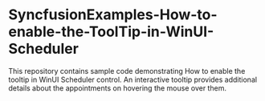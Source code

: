 # SyncfusionExamples-How-to-enable-the-ToolTip-in-WinUI-Scheduler
This repository contains sample code demonstrating How to enable the tooltip in WinUI Scheduler control. An interactive tooltip provides additional details about the appointments on hovering the mouse over them.